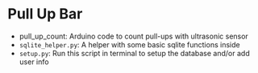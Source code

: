 # Pull Up Bar

- pull_up_count: Arduino code to count pull-ups with ultrasonic sensor
- `sqlite_helper.py`: A helper with some basic sqlite functions inside
- `setup.py`: Run this script in terminal to setup the database and/or add user info 
